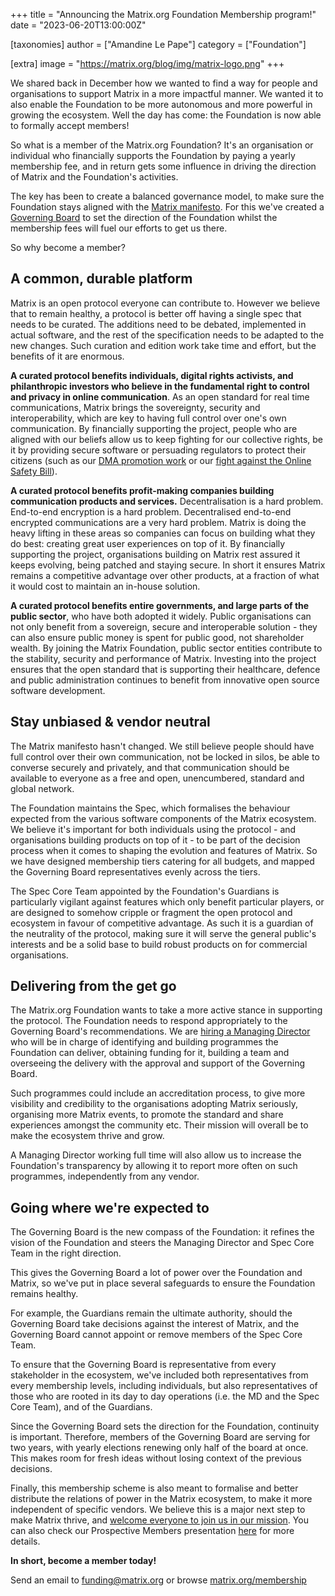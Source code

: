 +++
title = "Announcing the Matrix.org Foundation Membership program!"
date = "2023-06-20T13:00:00Z"

[taxonomies]
author = ["Amandine Le Pape"]
category = ["Foundation"]

[extra]
image = "https://matrix.org/blog/img/matrix-logo.png"
+++

We shared back in December how we wanted to find a way for people and
organisations to support Matrix in a more impactful manner. We wanted it to also
enable the Foundation to be more autonomous and more powerful in growing the
ecosystem. Well the day has come: the Foundation is now able to formally accept
members!

So what is a member of the Matrix.org Foundation? It's an organisation or
individual who financially supports the Foundation by paying a yearly membership
fee, and in return gets some influence in driving the direction of Matrix and
the Foundation's activities.

The key has been to create a balanced governance model, to make sure the
Foundation stays aligned with the [Matrix manifesto](https://matrix.org/about/#matrix-manifesto).
For this we've created a [Governing Board](https://matrix.org/membership/) to
set the direction of the Foundation whilst the membership fees will fuel our
efforts to get us there.

So why become a member?

## A common, durable platform

Matrix is an open protocol everyone can contribute to. However we believe that
to remain healthy, a protocol is better off having a single spec that needs to
be curated. The additions need to be debated, implemented in actual software,
and the rest of the specification needs to be adapted to the new changes. Such
curation and edition work take time and effort, but the benefits of it are
enormous.

**A curated protocol benefits individuals, digital rights activists, and
philanthropic investors who believe in the fundamental right to control and
privacy in online communication**. As an open standard for real time
communications, Matrix brings the sovereignty, security and interoperability,
which are key to having full control over one's own communication. By
financially supporting the project, people who are aligned with our beliefs
allow us to keep fighting for our collective rights, be it by providing secure
software or persuading regulators to protect their citizens (such as our
[DMA promotion work](https://matrix.org/blog/2023/03/15/the-dma-stakeholder-workshop-interoperability-between-messaging-services/)
or our [fight against the Online Safety Bill](https://matrix.org/blog/2021/05/19/how-the-u-ks-online-safety-bill-threatens-matrix)).

**A curated protocol benefits profit-making companies building communication
products and services.** Decentralisation is a hard problem. End-to-end
encryption is a hard problem. Decentralised end-to-end encrypted communications
are a very hard problem. Matrix is doing the heavy lifting in these areas so
companies can focus on building what they do best: creating great user
experiences on top of it. By financially supporting the project, organisations
building on Matrix rest assured it keeps evolving, being patched and staying
secure. In short it ensures Matrix remains a competitive advantage over other
products, at a fraction of what it would cost to maintain an in-house solution.

**A curated protocol benefits entire governments, and large parts of the public
sector**, who have both adopted it widely. Public organisations can not only
benefit from a sovereign, secure and interoperable solution - they can also
ensure public money is spent for public good, not shareholder wealth. By joining
the Matrix Foundation, public sector entities contribute to the stability,
security and performance of Matrix. Investing into the project ensures that the
open standard that is supporting their healthcare, defence and public
administration continues to benefit from innovative open source software
development.

## Stay unbiased & vendor neutral

The Matrix manifesto hasn't changed. We still believe people should have full
control over their own communication, not be locked in silos, be able to
converse securely and privately, and that communication should be available to
everyone as a free and open, unencumbered, standard and global network.

The Foundation maintains the Spec, which formalises the behaviour expected from
the various software components of the Matrix ecosystem. We believe it's
important for both individuals using the protocol - and organisations building
products on top of it - to be part of the decision process when it comes to
shaping the evolution and features of Matrix. So we have designed membership
tiers catering for all budgets, and mapped the Governing Board representatives
evenly across the tiers.

The Spec Core Team appointed by the Foundation's Guardians is particularly
vigilant against features which only benefit particular players, or are designed
to somehow cripple or fragment the open protocol and ecosystem in favour of
competitive advantage. As such it is a guardian of the neutrality of the
protocol, making sure it will serve the general public's interests and be a
solid base to build robust products on for commercial organisations.

## Delivering from the get go

The Matrix.org Foundation wants to take a more active stance in supporting the
protocol. The Foundation needs to respond appropriately to the Governing Board's
recommendations. We are [hiring a Managing Director](https://apply.workable.com/elementio/j/0D7080B8A1/)
who will be in charge of identifying and building programmes the Foundation can
deliver, obtaining funding for it, building a team and overseeing the delivery
with the approval and support of the Governing Board.

Such programmes could include an accreditation process, to give more visibility
and credibility to the organisations adopting Matrix seriously, organising more
Matrix events, to promote the standard and share experiences amongst the
community etc. Their mission will overall be to make the ecosystem thrive and
grow.

A Managing Director working full time will also allow us to increase the
Foundation's transparency by allowing it to report more often on such
programmes, independently from any vendor.

## Going where we're expected to

The Governing Board is the new compass of the Foundation: it refines the vision
of the Foundation and steers the Managing Director and Spec Core Team in the
right direction.

This gives the Governing Board a lot of power over the Foundation and Matrix,
so we've put in place several safeguards to ensure the Foundation remains
healthy.

For example, the Guardians remain the ultimate authority, should the Governing
Board take decisions against the interest of Matrix, and the Governing Board
cannot appoint or remove members of the Spec Core Team.

To ensure that the Governing Board is representative from every stakeholder in
the ecosystem, we've included both representatives from every membership levels,
including individuals, but also representatives of those who are rooted in its
day to day operations (i.e. the MD and the Spec Core Team), and of the
Guardians.

Since the Governing Board sets the direction for the Foundation, continuity is
important. Therefore, members of the Governing Board are serving for two years,
with yearly elections renewing only half of the board at once. This makes room
for fresh ideas without losing context of the previous decisions.

Finally, this membership scheme is also meant to formalise and better distribute
the relations of power in the Matrix ecosystem, to make it more independent of
specific vendors. We believe this is a major next step to make Matrix thrive,
and [welcome everyone to join us in our mission](https://matrix.org/membership).
You can also check our Prospective Members presentation [here](https://drive.google.com/file/d/18YSlh5Uv2YMb6QaLi4fFu7Xv1uSWKAo7/view?usp=drive_link)
for more details.

**In short, become a member today!**

Send an email to [funding@matrix.org](mailto:funding@matrix.org) or browse
[matrix.org/membership](https://matrix.org/membership)
